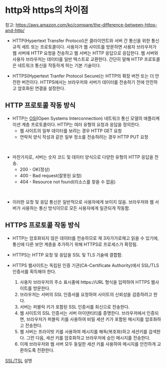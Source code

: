 # http와 https의 차이점

참고: https://aws.amazon.com/ko/compare/the-difference-between-https-and-http/

- HTTP(Hypertext Transfer Protocol)은 클라이언트와 서버 간 통신을 위한 통신 규칙 세트 또는 프로토콜이다. 사용자가 웹 사이트를 방문하면 사용자 브라우저가 웹 서버에 HTTP 요청을 전송하고 웹 서버는 HTTP 응답으로 응답한다. 웹 서버와 사용자 브라우저는 데이터를 일반 텍스트로 교환한다. 간단히 말해 HTTP 프로토콜은 네트워크 통신을 작동하게 하는 기본 기술이다.

- HTTPS(Hypertext Tranfer Protocol Secure)는 HTTP의 확장 버전 또는 더 안전한 버전이다. HTTPS에서는 브라우저와 서버가 데이터를 전송하기 전에 안전하고 암호화된 연결을 설정한다. 

## HTTP 프로토콜 작동 방식
- HTTP는 [OSI](/OSI_7layer)(Open Systems Interconnection) 네트워크 통신 모델의 애플리케이션 계층 프로토콜이다. HTTP는 여러 유형의 요청과 응답을 정의한다.
    - 웹 사이트의 일부 데이터를 보려는 경우 HTTP GET 요청
    - 연락처 양식 작성과 같은 일부 정소를 전송하려는 경우 HTTP PUT 요청

<br>

- 마찬가지로, 서버는 숫자 코드 및 데이터 양식으로 다양한 유형의 HTTP 응답을 전송.
    - 200 - OK(정상)
    - 400 - Bad request(잘못된 요청)
    - 404 - Resource not found(리소스를 찾을 수 없음)
  
<br>

- 이러한 요청 및 응답 통신은 일반적으로 사용자에게 보이지 않음. 브라우저와 웹 서버가 사용하는 통신 방식이므로 모든 사용자에게 일관되게 작동함.

## HTTPS 프로토콜 작동 방식
- HTTP는 암호화되지 않은 데이터를 전송하므로 제 3자가가로채고 읽을 수 있기에, 통신에 다른 보안 계층을 추가하기 위해 HTTPS로 프로세스가 확장됨.

- HTTPS는 HTTP 요청 및 응답을 SSL 및 TLS 기술에 결합함.

- HTTPS 웹사이트는 독립된 인증 기관(CA-Certificate Authority)에서 SSL/TLS 인증서를 획득해야 한다. 
  1. 사용자 브라우저의 주소 표시줄에 https://URL 형식을 입력하여 HTTPS 웹사이트를 방문한다.
  2. 브라우저는 서버의 SSL 인증서를 요청하여 사이트의 신뢰성을 검증하려고 한다.
  3. 서버는 퍼블릭 키가 포함된 SSL 인증서를 회신으로 전송한다.
  4. 웹 사이트의 SSL 인증서는 서버 아이덴티티를 증명한다. 브라우저에서 인증되면, 브라우저가 퍼블릭 키를 사용하여 비밀 세션 키가 포함된 메시지를 암호화하고 전송한다. 
  5. 웹 서버는 프라이빗 키를 사용하여 메시지를 해독(복호화)하고 세션키를 검색한다. 그런 다음, 세션 키를 암호화하고 브라우저에 승인 메시지를 전송한다.
  6. 이제 브라우저와 웹 서버 모두 동일한 세션 키를 사용하여 메시지를 안전하게 교환하도록 전환한다.

[SSL/TSL](/SSL_TSL.md) 설명